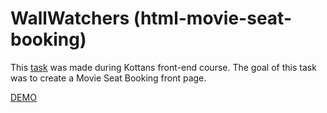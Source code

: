 # WallWatchers (html-movie-seat-booking)

This [task](https://github.com/kottans/frontend/blob/master/tasks/html-movie-seat-booking.md) was made during Kottans front-end course.
The goal of this task was to create a Movie Seat Booking front page.

[DEMO](https://usides.github.io/wallWatchers/)

